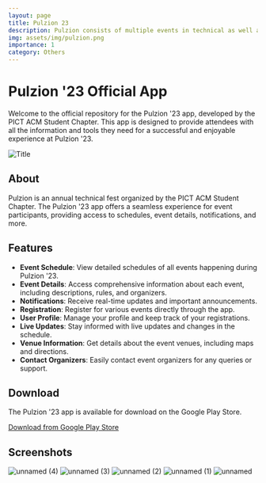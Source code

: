 ```yaml
---
layout: page
title: Pulzion 23
description: Pulzion consists of multiple events in technical as well as non-technical domains including coding competitions, mock placement interviews, business management-based events, design, and development-based contests, and quizzing events. It is one of the most anticipated events taking place at PICT.
img: assets/img/pulzion.png
importance: 1
category: Others
---
```


# Pulzion '23 Official App

Welcome to the official repository for the Pulzion '23 app, developed by the PICT ACM Student Chapter. This app is designed to provide attendees with all the information and tools they need for a successful and enjoyable experience at Pulzion '23.

![Title](https://github.com/PICT-ACM-Student-Chapter/pulzion-23-app/assets/63660267/04490eba-101e-41b5-8505-2c02eee00cc6)

## About

Pulzion is an annual technical fest organized by the PICT ACM Student Chapter. The Pulzion '23 app offers a seamless experience for event participants, providing access to schedules, event details, notifications, and more.

## Features

- **Event Schedule**: View detailed schedules of all events happening during Pulzion '23.
- **Event Details**: Access comprehensive information about each event, including descriptions, rules, and organizers.
- **Notifications**: Receive real-time updates and important announcements.
- **Registration**: Register for various events directly through the app.
- **User Profile**: Manage your profile and keep track of your registrations.
- **Live Updates**: Stay informed with live updates and changes in the schedule.
- **Venue Information**: Get details about the event venues, including maps and directions.
- **Contact Organizers**: Easily contact event organizers for any queries or support.

## Download

The Pulzion '23 app is available for download on the Google Play Store.

[Download from Google Play Store](https://play.google.com/store/apps/details?id=com.pasc.pulzion23&pli=1)

## Screenshots

![unnamed (4)](https://github.com/PICT-ACM-Student-Chapter/pulzion-23-app/assets/63660267/7f90fa63-4e03-49b2-ad36-3e24efee6625)
![unnamed (3)](https://github.com/PICT-ACM-Student-Chapter/pulzion-23-app/assets/63660267/bb84e3e9-4156-4a0c-98a2-b7d74b5f32d5)
![unnamed (2)](https://github.com/PICT-ACM-Student-Chapter/pulzion-23-app/assets/63660267/927fee82-d335-4d4d-8974-d682a04895cc)
![unnamed (1)](https://github.com/PICT-ACM-Student-Chapter/pulzion-23-app/assets/63660267/1d22b26c-634b-4f16-91a3-aaa148bbd05b)
![unnamed](https://github.com/PICT-ACM-Student-Chapter/pulzion-23-app/assets/63660267/6931a4ae-49d7-410b-b3d6-8f5d2350e927)
